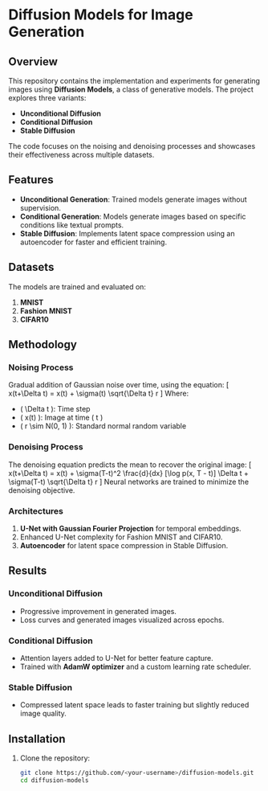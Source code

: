 # Diffusion Models for Image Generation

## Overview

This repository contains the implementation and experiments for generating images using **Diffusion Models**, a class of generative models. The project explores three variants:
- **Unconditional Diffusion**
- **Conditional Diffusion**
- **Stable Diffusion**

The code focuses on the noising and denoising processes and showcases their effectiveness across multiple datasets.

## Features

- **Unconditional Generation**: Trained models generate images without supervision.
- **Conditional Generation**: Models generate images based on specific conditions like textual prompts.
- **Stable Diffusion**: Implements latent space compression using an autoencoder for faster and efficient training.

## Datasets

The models are trained and evaluated on:
1. **MNIST**
2. **Fashion MNIST**
3. **CIFAR10**

## Methodology

### Noising Process
Gradual addition of Gaussian noise over time, using the equation:
\[
x(t+\Delta t) = x(t) + \sigma(t) \sqrt{\Delta t} r
\]
Where:
- \( \Delta t \): Time step
- \( x(t) \): Image at time \( t \)
- \( r \sim N(0, 1) \): Standard normal random variable

### Denoising Process
The denoising equation predicts the mean to recover the original image:
\[
x(t+\Delta t) = x(t) + \sigma(T-t)^2 \frac{d}{dx} [\log p(x, T - t)] \Delta t + \sigma(T-t) \sqrt{\Delta t} r
\]
Neural networks are trained to minimize the denoising objective.

### Architectures
1. **U-Net with Gaussian Fourier Projection** for temporal embeddings.
2. Enhanced U-Net complexity for Fashion MNIST and CIFAR10.
3. **Autoencoder** for latent space compression in Stable Diffusion.

## Results

### Unconditional Diffusion
- Progressive improvement in generated images.
- Loss curves and generated images visualized across epochs.

### Conditional Diffusion
- Attention layers added to U-Net for better feature capture.
- Trained with **AdamW optimizer** and a custom learning rate scheduler.

### Stable Diffusion
- Compressed latent space leads to faster training but slightly reduced image quality.

## Installation

1. Clone the repository:
   ```bash
   git clone https://github.com/<your-username>/diffusion-models.git
   cd diffusion-models
